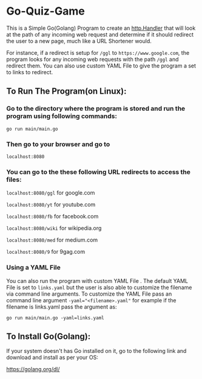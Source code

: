 # Go-Quiz-Game

This is a Simple Go(Golang) Program to create an [http.Handler](https://golang.org/pkg/net/http/#Handler) that will look at the path of any incoming web request and determine if it should redirect the user to a new page, much like a URL Shortener would.

For instance, if a redirect is setup for `/ggl` to `https://www.google.com`, the program looks for any incoming web requests with the path `/ggl` and redirect them.
You can also use custom YAML File to give the program a set to links to redirect.


## To Run The Program(on Linux):

### Go to the directory where the program is stored and run the program using following commands:

```go run main/main.go```

### Then go to your browser and go to

```localhost:8080```


### You can go to the these following URL redirects to access the files:

```localhost:8080/ggl``` for google.com

```localhost:8080/yt``` for youtube.com

```localhost:8080/fb``` for facebook.com

```localhost:8080/wiki``` for wikipedia.org

```localhost:8080/med``` for medium.com

```localhost:8080/9``` for 9gag.com



### Using a YAML File

You can also run the program with custom YAML File .
The default YAML File is set to `links.yaml` but the user is also able to customize the filename via command line arguments.
To customize the YAML File pass an command line argument `-yaml="<filename>.yaml"` for example if the filename is links.yaml pass the argument as: 

```go run main/main.go -yaml=links.yaml```

## To Install Go(Golang):

If your system doesn't has Go installed on it, go to the following link and download and install as per your OS:

https://golang.org/dl/
